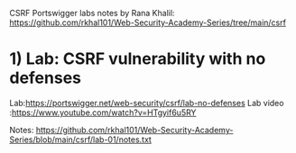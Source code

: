 
CSRF Portswigger labs notes by Rana Khalil: 
https://github.com/rkhal101/Web-Security-Academy-Series/tree/main/csrf
# 1) Lab: CSRF vulnerability with no defenses

 Lab:https://portswigger.net/web-security/csrf/lab-no-defenses
 Lab video :https://www.youtube.com/watch?v=HTgyif6u5RY


Notes: 
https://github.com/rkhal101/Web-Security-Academy-Series/blob/main/csrf/lab-01/notes.txt


